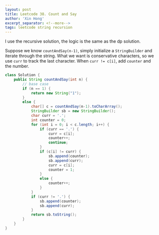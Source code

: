 ```yaml
---
layout: post
title: Leetcode 38. Count and Say
author: 'Xin Hong'
excerpt_separator: <!--more-->
tags: leetcode string recursion
---
```


I use the recursive solution, the logic is the same as the dp solution.
<!--more-->
Suppose we know `countAndSay(n-1)`, simply initialize a `StringBuilder` and iterate through the string. What we want is conservative	characters, so we use `curr` to track the last character. When `curr != c[i]`, add `counter` and the number.

```java
class Solution {
    public String countAndSay(int n) {
		// base case
        if (n == 1) {
            return new String("1");
        }
        else {
            char[] c = countAndSay(n-1).toCharArray();
            StringBuilder sb = new StringBuilder();
            char curr = '.';
            int counter = 0;
            for (int i = 0; i < c.length; i++) {
                if (curr == '.') {
                    curr = c[i];
                    counter++;
                    continue;
                }
                if (c[i] != curr) {
                    sb.append(counter);
                    sb.append(curr);
                    curr = c[i];
                    counter = 1;
                }
                else {
                    counter++;
                }
            }
            if (curr != '.') {
                sb.append(counter);
                sb.append(curr);
            }
            return sb.toString();
        }
    }
}
```
